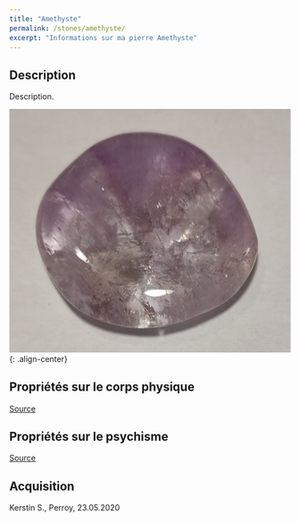 ```yaml
---
title: "Amethyste"
permalink: /stones/amethyste/
excerpt: "Informations sur ma pierre Amethyste"
---
```


## Description
Description.

![Amethyste](/images/stones/Amethyste_Kerstin_20200523.jpg "Amethyste"){: .align-center}

## Propriétés sur le corps physique


[Source](https://)


## Propriétés sur le psychisme


[Source](https://)

## Acquisition
Kerstin S., Perroy, 23.05.2020
